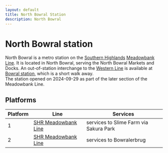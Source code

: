 ```yaml
---
layout: default
title: North Bowral Station
description: North Bowral
---
```


# North Bowral station

North Bowral is a metro station on the [Southern Highlands](/rail-networks/shr)
[Meadowbank Line](/rail-lines/shr-meadowbank-line). It is located in North Bowral,
serving the North Bowral Markets and Docks. An out-of-station interchange to the
[Western Line](/rail-lines/shr-western-line) is available at [Bowral station](/rail-stations/bowral),
which is a short walk away.<br>
The station opened on 2024-09-29 as part of the later section of the Meadowbank Line.

## Platforms

Platform | Line | Services
---|---|---
1 | [SHR Meadowbank Line](/rail-lines/shr-meadowbank-line) | services to Slime Farm via Sakura Park
2 | [SHR Meadowbank Line](/rail-lines/shr-meadowbank-line) | services to Bowralerbrug
